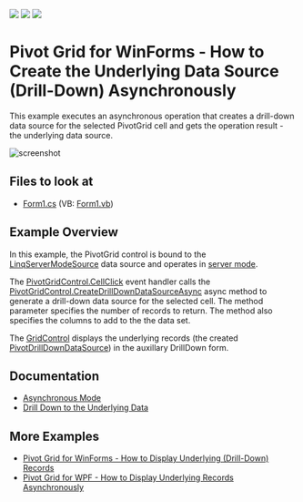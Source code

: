<!-- default badges list -->
![](https://img.shields.io/endpoint?url=https://codecentral.devexpress.com/api/v1/VersionRange/128582675/22.1.2%2B)
[![](https://img.shields.io/badge/Open_in_DevExpress_Support_Center-FF7200?style=flat-square&logo=DevExpress&logoColor=white)](https://supportcenter.devexpress.com/ticket/details/E4567)
[![](https://img.shields.io/badge/📖_How_to_use_DevExpress_Examples-e9f6fc?style=flat-square)](https://docs.devexpress.com/GeneralInformation/403183)
<!-- default badges end -->
<!-- default file list -->
# Pivot Grid for WinForms - How to Create the Underlying Data Source (Drill-Down) Asynchronously

This example executes an asynchronous operation that creates a drill-down data source for the selected PivotGrid cell and gets the operation result - the underlying data source.

![screenshot](/images/screenshot.png)

## Files to look at

* [Form1.cs](./CS/XtraPivotGrid_CreateDrillDownDataSourceAsync/Form1.cs) (VB: [Form1.vb](./VB/XtraPivotGrid_CreateDrillDownDataSourceAsync/Form1.vb))
<!-- default file list end -->

## Example Overview

In this example, the PivotGrid control is bound to the [LinqServerModeSource](https://docs.devexpress.com/CoreLibraries/DevExpress.Data.Linq.LinqServerModeSource) data source and operates in [server mode](https://docs.devexpress.com/WindowsForms/17856).

The [PivotGridControl.CellClick](https://docs.devexpress.com/WindowsForms/DevExpress.XtraPivotGrid.PivotGridControl.CellClick) event handler calls the  [PivotGridControl.CreateDrillDownDataSourceAsync](https://docs.devexpress.com/WindowsForms/DevExpress.XtraPivotGrid.PivotGridControl.CreateDrillDownDataSourceAsync(System.Int32-System.Int32-System.Collections.Generic.List-System.String-)?v=21.1) async method to generate a drill-down data source for the selected cell. The method parameter specifies the number of records to return. The method also specifies the columns to add to the the data set.

The [GridControl](https://docs.devexpress.com/WindowsForms/DevExpress.XtraGrid.GridControl) displays the underlying records (the created [PivotDrillDownDataSource](https://docs.devexpress.com/CoreLibraries/DevExpress.XtraPivotGrid.PivotDrillDownDataSource)) in the auxillary DrillDown form.

## Documentation

- [Asynchronous Mode](https://docs.devexpress.com/WindowsForms/9578/controls-and-libraries/pivot-grid/binding-to-data/asynchronous-mode)
- [Drill Down to the Underlying Data](https://docs.devexpress.com/WindowsForms/1882/controls-and-libraries/pivot-grid/data-shaping/summarization/summaries/obtaining-underlying-data-drill-down)

## More Examples

- [Pivot Grid for WinForms - How to Display Underlying (Drill-Down) Records](https://github.com/DevExpress-Examples/winforms-pivotgrid-how-to-display-underlying-data)
- [Pivot Grid for WPF - How to Display Underlying Records Asynchronously](https://github.com/DevExpress-Examples/wpf-pivotgrid-how-to-display-underlying-data-asynchronously)
